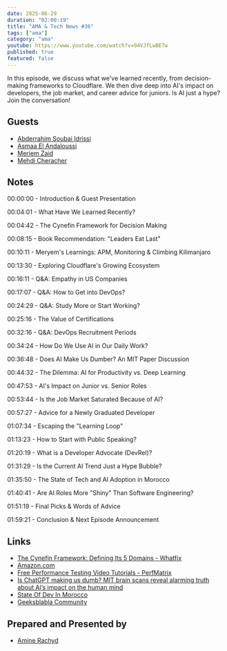 ```yaml
---
date: 2025-06-29
duration: "02:00:19"
title: "AMA & Tech News #36"
tags: ["ama"]
category: "ama"
youtube: https://www.youtube.com/watch?v=94VJfLwBE7w
published: true
featured: false
---
```


In this episode, we discuss what we've learned recently, from decision-making frameworks to Cloudflare. We then dive deep into AI's impact on developers, the job market, and career advice for juniors. Is AI just a hype? Join the conversation!

## Guests

- [Abderrahim Soubai Idrissi](https://www.soubai.me/)
- [Asmaa El Andaloussi](https://www.linkedin.com/in/aandaloussi/)
- [Meriem Zaid](https://www.linkedin.com/in/meriem-zaid-652852187/)
- [Mehdi Cheracher](https://twitter.com/Mehdi_Cheracher)

## Notes

00:00:00 - Introduction & Guest Presentation

00:04:01 - What Have We Learned Recently?

00:04:42 - The Cynefin Framework for Decision Making

00:08:15 - Book Recommendation: "Leaders Eat Last"

00:10:11 - Meryem's Learnings: APM, Monitoring & Climbing Kilimanjaro

00:13:30 - Exploring Cloudflare's Growing Ecosystem

00:16:11 - Q&A: Empathy in US Companies

00:17:07 - Q&A: How to Get into DevOps?

00:24:29 - Q&A: Study More or Start Working?

00:25:16 - The Value of Certifications

00:32:16 - Q&A: DevOps Recruitment Periods

00:34:24 - How Do We Use AI in Our Daily Work?

00:36:48 - Does AI Make Us Dumber? An MIT Paper Discussion

00:44:32 - The Dilemma: AI for Productivity vs. Deep Learning

00:47:53 - AI's Impact on Junior vs. Senior Roles

00:53:44 - Is the Job Market Saturated Because of AI?

00:57:27 - Advice for a Newly Graduated Developer

01:07:34 - Escaping the "Learning Loop"

01:13:23 - How to Start with Public Speaking?

01:20:19 - What is a Developer Advocate (DevRel)?

01:31:29 - Is the Current AI Trend Just a Hype Bubble?

01:35:50 - The State of Tech and AI Adoption in Morocco

01:40:41 - Are AI Roles More "Shiny" Than Software Engineering?

01:51:19 - Final Picks & Words of Advice

01:59:21 - Conclusion & Next Episode Announcement

## Links

- [The Cynefin Framework: Defining Its 5 Domains - Whatfix](https://whatfix.com/blog/cynefin-framework/)
- [Amazon.com](https://www.amazon.com/Leaders-Eat-Last-Together-Others/dp/1591845327)
- [Free Performance Testing Video Tutorials - PerfMatrix](https://www.perfmatrix.com/free-performance-testing-video-tutorials/)
- [Is ChatGPT making us dumb? MIT brain scans reveal alarming truth about AI’s impact on the human mind](https://economictimes.indiatimes.com/magazines/panache/is-chatgpt-making-us-dumb-mit-brain-scans-reveal-alarming-truth-about-ais-impact-on-the-human-mind/articleshow/121955720.cms)
- [State Of Dev In Morocco](https://stateofdev.ma/playground/#question_id=profile-q-0&year=2023)
- [Geeksblabla Community](https://geeksblabla.community/podcast/planning)

## Prepared and Presented by

- [Amine Rachyd](https://x.com/RachydAmine)
